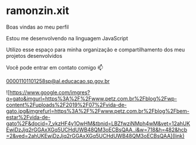 # ramonzin.xit

Boas vindas ao meu perfil

Estou me desenvolvendo na linguagem JavaScript

Utilizo esse espaço para minha organização e compartilhamento dos meu projetos desenvolvidos

Você pode entrar em contato comigo 📫

00001101101258sp@al.educacao.sp.gov.br

![https://www.google.com/imgres?q=gato&imgurl=https%3A%2F%2Fwww.petz.com.br%2Fblog%2Fwp-content%2Fuploads%2F2019%2F07%2Fvida-de-gato.jpg&imgrefurl=https%3A%2F%2Fwww.petz.com.br%2Fblog%2Fbem-estar%2Fvida-de-gato%2F&docid=7_vkzHF4y1OwHM&tbnid=LBZfwziNMph4wM&vet=12ahUKEwjDzJjq2rGGAxXGq5UCHdUWB48QM3oECBsQAA..i&w=718&h=482&hcb=2&ved=2ahUKEwjDzJjq2rGGAxXGq5UCHdUWB48QM3oECBsQAA](link)
